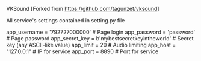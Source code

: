 VKSound [Forked from https://github.com/tagunzet/vksound]

All service's settings contained in setting.py file

app_username = '792727000000'				 		# Page login
app_password = 'password'							# Page password
app_secret_key = b'mybestsecretkeyintheworld'		# Secret key (any ASCII-like value)
app_limit = 20										# Audio limiting
app_host = "127.0.0.1"								# IP for service
app_port = 8890										# Port for service
